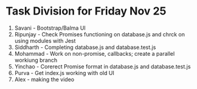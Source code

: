# Task Division for Friday Nov 25
1. Savani - Bootstrap/Balma UI
2. Ripunjay - Check Promises functioning on database.js and chrck on using modules with Jest
3. Siddharth - Completing database.js and database.test.js
4. Mohammad - Work on non-promise, callbacks; create a parallel workiung branch
5. Yinchao - Corerect Promise format in database.js and database.test.js
6. Purva - Get index.js working with old UI
7. Alex - making the video
